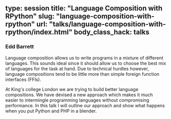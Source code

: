 type: session
title: "Language Composition with RPython"
slug: "language-composition-with-rpython"
url: "talks/language-composition-with-rpython/index.html"
body_class_hack: talks
---

### Edd Barrett

Language composition allows us to write programs in a mixture of different languages. This sounds ideal since it should allow us to choose the best mix of languages for the task at hand. Due to technical hurdles however, language compositions tend to be little more than simple foreign function interfaces (FFIs).
                                                                                
At King's college London we are trying to build better language compositions. We have devised a new approach which makes it much easier to intermingle programming languages without compromising performance. In this talk I will outline our approach and show what happens when you put Python and PHP in a blender.   